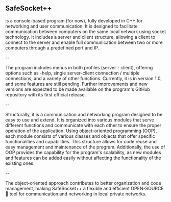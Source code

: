 <h2>SafeSocket++</h2> is a console-based program (for now), fully developed in C++ for networking and user communication. It is designed to facilitate communication between computers 
on the same local network using socket technology. It includes a server and client structure, allowing a client to connect to the server and 
enable full communication between two or more computers through a predefined port and IP.

--

The program includes menus in both profiles (server - client), offering options such as -help, single server-client connection / multiple connections, 
and a variety of other functions. Currently, it is in version 1.0, and some features are still pending. Further improvements and new versions are 
expected to be made available on the program's GitHub repository with its first official release.


--


Structurally, it is a communication and networking program designed to be easy to use and extend. It is organized into various modules that serve different functions and communicate 
with each other to ensure the proper operation of the application. Using object-oriented programming (OOP), each module consists of various classes and objects that offer specific 
functionalities and capabilities. This structure allows for code reuse and easy management and maintenance of the program. Additionally, the use of OOP provides the capability for the 
program's scalability, as new modules and features can be added easily without affecting the functionality of the existing ones.


--

The object-oriented approach contributes to better organization and code management, making SafeSocket++ a flexible 
and efficient OPEN-SOURCE 🐧 tool for communication and networking in local private networks.
